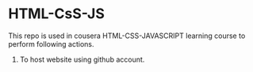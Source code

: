 # HTML-CsS-JS 
This repo is used in cousera HTML-CSS-JAVASCRIPT learning course to perform following actions. 
1. To host website using github account.
